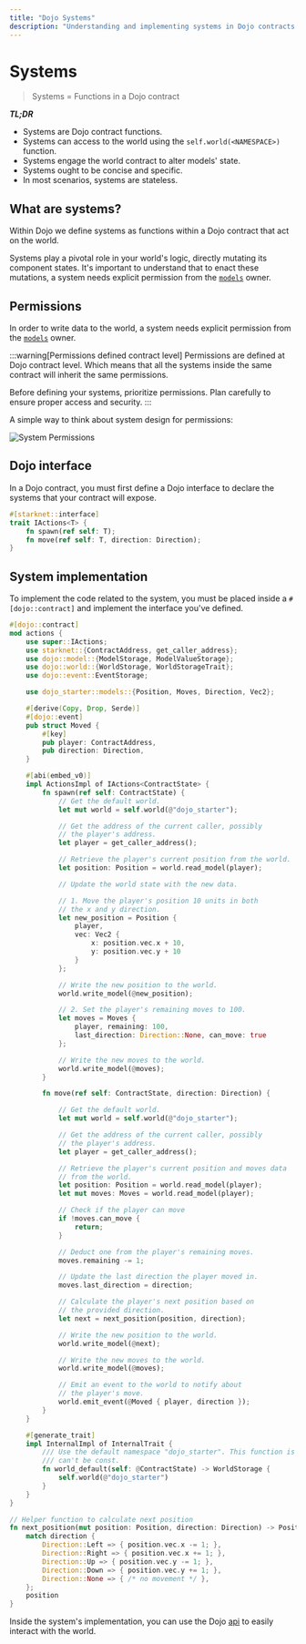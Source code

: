 ```yaml
---
title: "Dojo Systems"
description: "Understanding and implementing systems in Dojo contracts for world state management"
---
```


# Systems

> Systems = Functions in a Dojo contract

**_TL;DR_**

- Systems are Dojo contract functions.
- Systems can access to the world using the `self.world(<NAMESPACE>)` function.
- Systems engage the world contract to alter models' state.
- Systems ought to be concise and specific.
- In most scenarios, systems are stateless.

## What are systems?

Within Dojo we define systems as functions within a Dojo contract that act on the world.

Systems play a pivotal role in your world's logic, directly mutating its component states. It's important to understand that to enact these mutations, a system needs explicit permission from the [`models`](/framework/models) owner.

## Permissions

In order to write data to the world, a system needs explicit permission from the [`models`](/framework/models) owner.

:::warning[Permissions defined contract level]
Permissions are defined at Dojo contract level. Which means that all the systems inside the same contract will inherit the same permissions.

Before defining your systems, prioritize permissions. Plan carefully to ensure proper access and security.
:::

A simple way to think about system design for permissions:

![System Permissions](/permissions.png)

## Dojo interface

In a Dojo contract, you must first define a Dojo interface to declare the systems that your contract will expose.

```rust
#[starknet::interface]
trait IActions<T> {
    fn spawn(ref self: T);
    fn move(ref self: T, direction: Direction);
}
```

## System implementation

To implement the code related to the system, you must be placed inside a `#[dojo::contract]` and implement the interface you've defined.

```rust
#[dojo::contract]
mod actions {
    use super::IActions;
    use starknet::{ContractAddress, get_caller_address};
    use dojo::model::{ModelStorage, ModelValueStorage};
    use dojo::world::{WorldStorage, WorldStorageTrait};
    use dojo::event::EventStorage;

    use dojo_starter::models::{Position, Moves, Direction, Vec2};

    #[derive(Copy, Drop, Serde)]
    #[dojo::event]
    pub struct Moved {
        #[key]
        pub player: ContractAddress,
        pub direction: Direction,
    }

    #[abi(embed_v0)]
    impl ActionsImpl of IActions<ContractState> {
        fn spawn(ref self: ContractState) {
            // Get the default world.
            let mut world = self.world(@"dojo_starter");

            // Get the address of the current caller, possibly
            // the player's address.
            let player = get_caller_address();

            // Retrieve the player's current position from the world.
            let position: Position = world.read_model(player);

            // Update the world state with the new data.

            // 1. Move the player's position 10 units in both
            // the x and y direction.
            let new_position = Position {
                player,
                vec: Vec2 {
                    x: position.vec.x + 10,
                    y: position.vec.y + 10
                }
            };

            // Write the new position to the world.
            world.write_model(@new_position);

            // 2. Set the player's remaining moves to 100.
            let moves = Moves {
                player, remaining: 100,
                last_direction: Direction::None, can_move: true
            };

            // Write the new moves to the world.
            world.write_model(@moves);
        }

        fn move(ref self: ContractState, direction: Direction) {

            // Get the default world.
            let mut world = self.world(@"dojo_starter");

            // Get the address of the current caller, possibly
            // the player's address.
            let player = get_caller_address();

            // Retrieve the player's current position and moves data
            // from the world.
            let position: Position = world.read_model(player);
            let mut moves: Moves = world.read_model(player);

            // Check if the player can move
            if !moves.can_move {
                return;
            }

            // Deduct one from the player's remaining moves.
            moves.remaining -= 1;

            // Update the last direction the player moved in.
            moves.last_direction = direction;

            // Calculate the player's next position based on
            // the provided direction.
            let next = next_position(position, direction);

            // Write the new position to the world.
            world.write_model(@next);

            // Write the new moves to the world.
            world.write_model(@moves);

            // Emit an event to the world to notify about
            // the player's move.
            world.emit_event(@Moved { player, direction });
        }
    }

    #[generate_trait]
    impl InternalImpl of InternalTrait {
        /// Use the default namespace "dojo_starter". This function is handy since the ByteArray
        /// can't be const.
        fn world_default(self: @ContractState) -> WorldStorage {
            self.world(@"dojo_starter")
        }
    }
}

// Helper function to calculate next position
fn next_position(mut position: Position, direction: Direction) -> Position {
    match direction {
        Direction::Left => { position.vec.x -= 1; },
        Direction::Right => { position.vec.x += 1; },
        Direction::Up => { position.vec.y -= 1; },
        Direction::Down => { position.vec.y += 1; },
        Direction::None => { /* no movement */ },
    };
    position
}
```

Inside the system's implementation, you can use the Dojo [api](/framework/world/api) to easily interact with the world.
